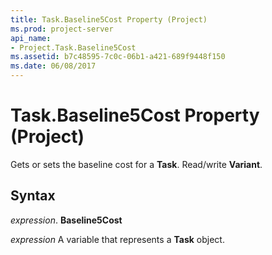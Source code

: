 ```yaml
---
title: Task.Baseline5Cost Property (Project)
ms.prod: project-server
api_name:
- Project.Task.Baseline5Cost
ms.assetid: b7c48595-7c0c-06b1-a421-689f9448f150
ms.date: 06/08/2017
---
```



# Task.Baseline5Cost Property (Project)

Gets or sets the baseline cost for a **Task**. Read/write **Variant**.


## Syntax

 _expression_. **Baseline5Cost**

 _expression_ A variable that represents a **Task** object.


